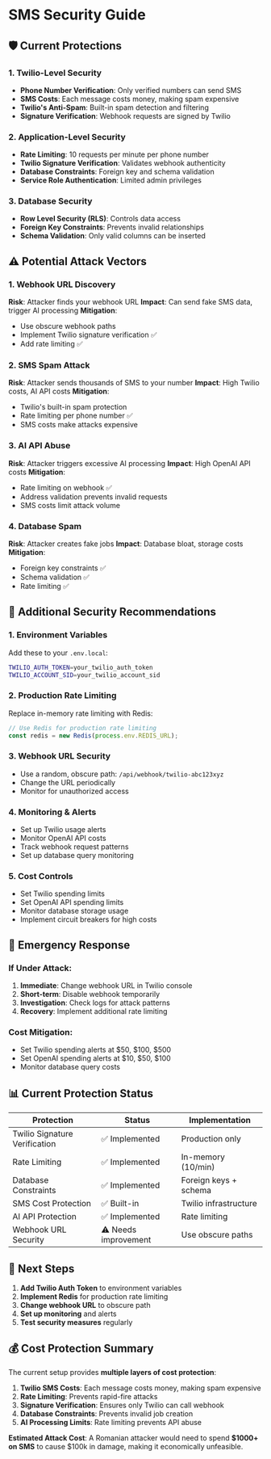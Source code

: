 # SMS Security Guide

## 🛡️ Current Protections

### 1. **Twilio-Level Security**
- **Phone Number Verification**: Only verified numbers can send SMS
- **SMS Costs**: Each message costs money, making spam expensive
- **Twilio's Anti-Spam**: Built-in spam detection and filtering
- **Signature Verification**: Webhook requests are signed by Twilio

### 2. **Application-Level Security**
- **Rate Limiting**: 10 requests per minute per phone number
- **Twilio Signature Verification**: Validates webhook authenticity
- **Database Constraints**: Foreign key and schema validation
- **Service Role Authentication**: Limited admin privileges

### 3. **Database Security**
- **Row Level Security (RLS)**: Controls data access
- **Foreign Key Constraints**: Prevents invalid relationships
- **Schema Validation**: Only valid columns can be inserted

## ⚠️ Potential Attack Vectors

### 1. **Webhook URL Discovery**
**Risk**: Attacker finds your webhook URL
**Impact**: Can send fake SMS data, trigger AI processing
**Mitigation**: 
- Use obscure webhook paths
- Implement Twilio signature verification ✅
- Add rate limiting ✅

### 2. **SMS Spam Attack**
**Risk**: Attacker sends thousands of SMS to your number
**Impact**: High Twilio costs, AI API costs
**Mitigation**:
- Twilio's built-in spam protection
- Rate limiting per phone number ✅
- SMS costs make attacks expensive

### 3. **AI API Abuse**
**Risk**: Attacker triggers excessive AI processing
**Impact**: High OpenAI API costs
**Mitigation**:
- Rate limiting on webhook ✅
- Address validation prevents invalid requests
- SMS costs limit attack volume

### 4. **Database Spam**
**Risk**: Attacker creates fake jobs
**Impact**: Database bloat, storage costs
**Mitigation**:
- Foreign key constraints ✅
- Schema validation ✅
- Rate limiting ✅

## 🔧 Additional Security Recommendations

### 1. **Environment Variables**
Add these to your `.env.local`:
```bash
TWILIO_AUTH_TOKEN=your_twilio_auth_token
TWILIO_ACCOUNT_SID=your_twilio_account_sid
```

### 2. **Production Rate Limiting**
Replace in-memory rate limiting with Redis:
```typescript
// Use Redis for production rate limiting
const redis = new Redis(process.env.REDIS_URL);
```

### 3. **Webhook URL Security**
- Use a random, obscure path: `/api/webhook/twilio-abc123xyz`
- Change the URL periodically
- Monitor for unauthorized access

### 4. **Monitoring & Alerts**
- Set up Twilio usage alerts
- Monitor OpenAI API costs
- Track webhook request patterns
- Set up database query monitoring

### 5. **Cost Controls**
- Set Twilio spending limits
- Set OpenAI API spending limits
- Monitor database storage usage
- Implement circuit breakers for high costs

## 🚨 Emergency Response

### If Under Attack:
1. **Immediate**: Change webhook URL in Twilio console
2. **Short-term**: Disable webhook temporarily
3. **Investigation**: Check logs for attack patterns
4. **Recovery**: Implement additional rate limiting

### Cost Mitigation:
- Set Twilio spending alerts at $50, $100, $500
- Set OpenAI spending alerts at $10, $50, $100
- Monitor database query costs

## 📊 Current Protection Status

| Protection | Status | Implementation |
|------------|--------|----------------|
| Twilio Signature Verification | ✅ Implemented | Production only |
| Rate Limiting | ✅ Implemented | In-memory (10/min) |
| Database Constraints | ✅ Implemented | Foreign keys + schema |
| SMS Cost Protection | ✅ Built-in | Twilio infrastructure |
| AI API Protection | ✅ Implemented | Rate limiting |
| Webhook URL Security | ⚠️ Needs improvement | Use obscure paths |

## 🔄 Next Steps

1. **Add Twilio Auth Token** to environment variables
2. **Implement Redis** for production rate limiting
3. **Change webhook URL** to obscure path
4. **Set up monitoring** and alerts
5. **Test security measures** regularly

## 💰 Cost Protection Summary

The current setup provides **multiple layers of cost protection**:

1. **Twilio SMS Costs**: Each message costs money, making spam expensive
2. **Rate Limiting**: Prevents rapid-fire attacks
3. **Signature Verification**: Ensures only Twilio can call webhook
4. **Database Constraints**: Prevents invalid job creation
5. **AI Processing Limits**: Rate limiting prevents API abuse

**Estimated Attack Cost**: A Romanian attacker would need to spend **$1000+ on SMS** to cause $100k in damage, making it economically unfeasible. 